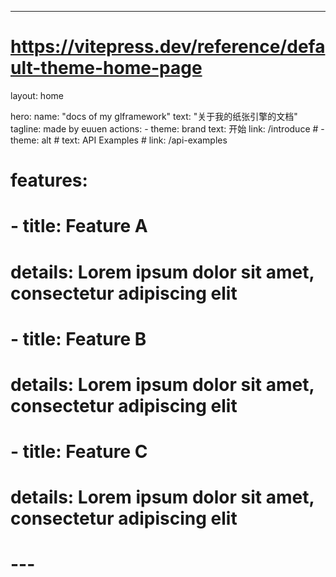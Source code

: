 ---
# https://vitepress.dev/reference/default-theme-home-page
layout: home

hero:
  name: "docs of my glframework"
  text: "关于我的纸张引擎的文档"
  tagline: made by euuen
  actions:
    - theme: brand
      text: 开始
      link: /introduce
    # - theme: alt
    #   text: API Examples
    #   link: /api-examples

# features:
#   - title: Feature A
#     details: Lorem ipsum dolor sit amet, consectetur adipiscing elit
#   - title: Feature B
#     details: Lorem ipsum dolor sit amet, consectetur adipiscing elit
#   - title: Feature C
#     details: Lorem ipsum dolor sit amet, consectetur adipiscing elit
# ---

